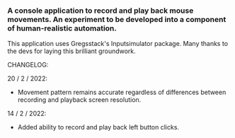 ### A console application to record and play back mouse movements. An experiment to be developed into a component of human-realistic automation.

This application uses Gregsstack's Inputsimulator package. Many thanks to the devs for laying this brilliant groundwork.

CHANGELOG:

20 / 2 / 2022:

- Movement pattern remains accurate regardless of differences between recording and playback screen resolution.


14 / 2 / 2022:

- Added ability to record and play back left button clicks. 
